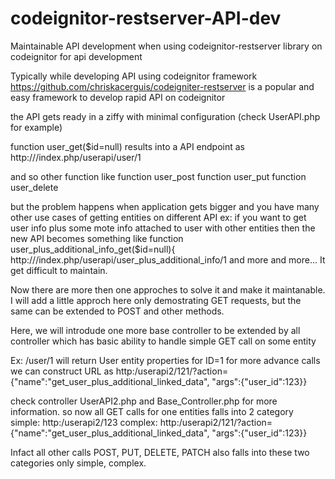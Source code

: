 # codeignitor-restserver-API-dev
Maintainable API development when using codeignitor-restserver library on codeignitor for api development


Typically while developing API using codeignitor framework 
https://github.com/chriskacerguis/codeigniter-restserver is a popular and easy framework to develop rapid API on codeignitor 

the API gets ready in a ziffy with minimal configuration (check UserAPI.php for example)

function user_get($id=null) results into a API endpoint 
as
http://<server>/index.php/userapi/user/1

and so other function like 
function user_post
function user_put
function user_delete


but the problem happens when application gets bigger and you have many other use cases of getting entities on different API 
ex: if you want to get user info plus some mote info attached to user with other entities 
then the new API becomes something like 
function user_plus_additional_info_get($id=null){
http://<server>/index.php/userapi/user_plus_additional_info/1
and more and more...
It get difficult to maintain.

Now there are more then one approches to solve it and make it maintanable.
I will add a little approch here only demostrating GET requests, but the same can be extended to POST and other methods.

Here, we will introdude one more base controller to be extended by all controller which has basic ability to handle simple GET call on some entity

Ex: <server>/user/1 will return User entity properties for ID=1
for more advance calls we can construct URL as 
http:<server>/userapi2/121/?action={"name":"get_user_plus_additional_linked_data", "args":{"user_id":123}}

check controller UserAPI2.php and Base_Controller.php for more information.
so now all GET calls for one entities falls into 2 category
simple: http:<server>/userapi2/123
complex: http:<server>/userapi2/121/?action={"name":"get_user_plus_additional_linked_data", "args":{"user_id":123}}

Infact all other calls POST, PUT, DELETE, PATCH also falls into these two categories only simple, complex.




